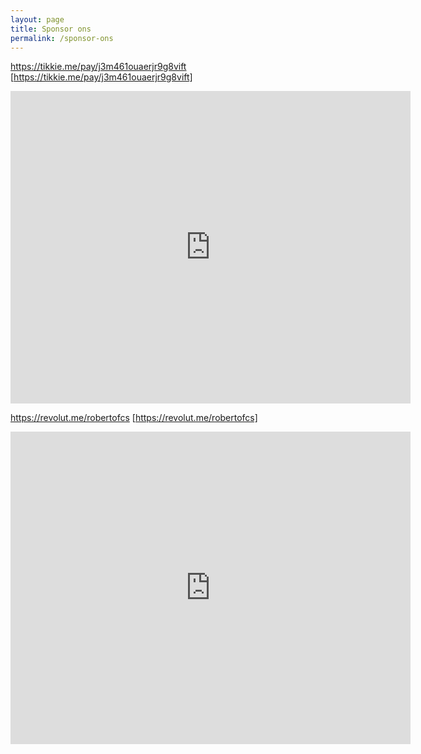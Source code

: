 ```yaml
---
layout: page
title: Sponsor ons
permalink: /sponsor-ons
---
```


https://tikkie.me/pay/j3m461ouaerjr9g8vift
[https://tikkie.me/pay/j3m461ouaerjr9g8vift]
<iframe src="https://tikkie.me/pay/j3m461ouaerjr9g8vift" width="640" height="500" frameborder="0" marginheight="0" marginwidth="0">Laden…</iframe>

https://revolut.me/robertofcs
[https://revolut.me/robertofcs]
<iframe src="https://revolut.me/robertofcs" width="640" height="500" frameborder="0" marginheight="0" marginwidth="0">Laden…</iframe>